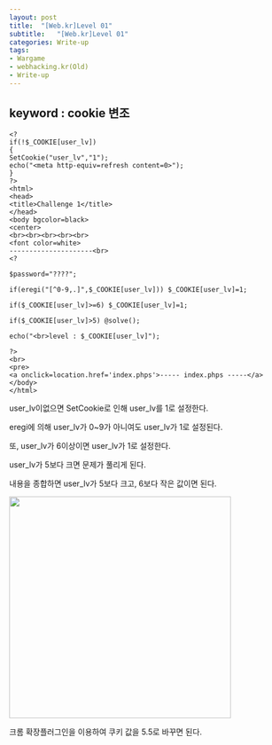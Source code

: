 ```yaml
---
layout: post
title:  "[Web.kr]Level 01"
subtitle:   "[Web.kr]Level 01"
categories: Write-up
tags:
- Wargame
- webhacking.kr(Old)
- Write-up
---
```


## keyword : cookie 변조

```php+HTML
<?
if(!$_COOKIE[user_lv])
{
SetCookie("user_lv","1");
echo("<meta http-equiv=refresh content=0>");
}
?>
<html>
<head>
<title>Challenge 1</title>
</head>
<body bgcolor=black>
<center>
<br><br><br><br><br>
<font color=white>
---------------------<br>
<?

$password="????";

if(eregi("[^0-9,.]",$_COOKIE[user_lv])) $_COOKIE[user_lv]=1;

if($_COOKIE[user_lv]>=6) $_COOKIE[user_lv]=1;

if($_COOKIE[user_lv]>5) @solve();

echo("<br>level : $_COOKIE[user_lv]");

?>
<br>
<pre>
<a onclick=location.href='index.phps'>----- index.phps -----</a>
</body>
</html>
```

user_lv이없으면 SetCookie로 인해 user_lv를 1로 설정한다.

eregi에 의해 user_lv가 0~9가 아니여도 user_lv가 1로 설정된다.

또, user_lv가 6이상이면 user_lv가 1로 설정한다.

user_lv가 5보다 크면 문제가 풀리게 된다.



내용을 종합하면 user_lv가 5보다 크고, 6보다 작은 값이면 된다.

<img src="http://eliez3r.synology.me/assets/img/writeup/webkr/Level 01/image-20180728234027339.png" width="400px">

크롬 확장플러그인을 이용하여 쿠키 값을 5.5로 바꾸면 된다.